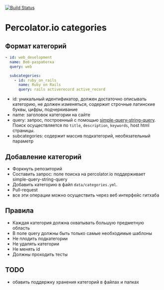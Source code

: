 [![Build Status](https://travis-ci.org/percolator-io/categories.png?branch=master)](https://travis-ci.org/percolator-io/categories)

# Percolator.io categories

## Формат категорий

```yaml
- id: web_development
  name: Веб-разработка
  query: web

  subcategories:
    - id: ruby_on_rails
      name: Ruby on Rails
      query: rails activerecord active_record
```

* id: уникальный идентификатор, должен достаточно описывать категорию, не должен изменяться,
      содержит строчные латинские буквы, цифры, подчеркивание
* name: заголовок категории на сайте
* query: запрос, построенный с помощью
  [simple-query-string-query](http://www.elasticsearch.org/guide/en/elasticsearch/reference/current/query-dsl-simple-query-string-query.html).
  Поиск осуществляется по `title`, `description`, `keywords`, host html страницы.
* subcategories: содержит массив подкатегорий, необязательный параметр

## Добавление категорий

* Форкнуть репозиторий
* Составить запрос: поле поиска на percolator.io поддерживает simple-query-string-query
* Добавить категорию в файл `data/categories.yml`.
* Pull-request
* все эти операции можно осуществить через веб интерфейс гитхаба

## Правила

+ Каждая категория должна охватывать большую предметную область
+ В поле query должны быть только самые необходимые шаблоны
+ Не плодить подкатегории
+ Не удалять категории
+ Не менять id
+ Должны проходить тесты

## TODO

+ обавить поддержку хранения категорий в файлах и папках

